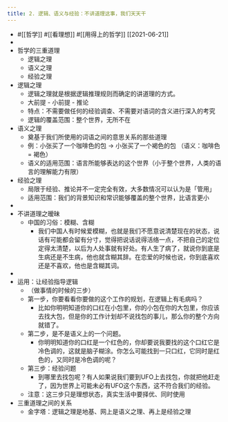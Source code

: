 ```yaml
---
title: 2. 逻辑、语义与经验：不讲道理这事，我们天天干
---
```

- #[[哲学]] #[[看理想]] #[[用得上的哲学]] [[2021-06-21]]
-
- 哲学的三重道理
	- 逻辑之理
	- 语义之理
	- 经验之理
- 逻辑之理
	- 逻辑之理就是根据逻辑推理规则而确定的讲道理的方式。
	- 大前提 - 小前提 - 推论
	- 特点：不需要做任何的经验调查、不需要对语词的含义进行深入的考究
	- 逻辑的覆盖范围：整个世界，无所不在
- 语义之理
	- 奠基于我们所使用的词语之间的意思关系的那些道理
	- 例：小张买了一个咖啡色的包 -> 小张买了一个褐色的包 （语义：咖啡色 = 褐色）
	- 语义的适用范围：语言所能够表达的这个世界（小于整个世界，人类的语言的理解能力有限）
- 经验之理
	- 局限于经验、推论并不一定完全有效，大多数情况可以认为是「管用」
	- 适用范围：我们的背景知识和常识能够覆盖的整个世界，比语言更小
-
- 不讲道理之暧昧
	- 中国的习俗：模糊、含糊
		- 我们中国人有时候爱模糊，也就是我们不愿意说清楚现在的状态，说话有可能都会留有分寸，觉得把说话说得活络一点，不把自己的定位定得太清楚，以后为人处事就有好处。有人生了病了，就说你到底是生病还是不生病，他也就含糊其辞。在恋爱的时候也说，你到底喜欢还是不喜欢，他也是含糊其词。
-
- 运用：让经验指导逻辑
	- （做事情的时候的三步）
	- 第一步，你要看看你要做的这个工作的规划，在逻辑上有毛病吗？
		- 比如你明明知道你的口红在小包里，你的小包在你的大包里，你应该去找大包，但是你的工作计划却不说找包的事儿，那么你的整个方向就错了。
	- 第二步，是不是语义上的一个问题。
		- 你明明知道你的口红是一个红色的，你却要说我要找的这个口红它是冷色调的，这就是脑子糊涂。你怎么可能找到一只口红，它同时是红色的，又同时是冷色调的呢？
	- 第三步：经验问题
		- 到哪里去找包呢？有人如果说我们要到UFO上去找包，你就把他赶走了，因为世界上可能未必有UFO这个东西，这不符合我们的经验。
	- 注意：这三步只是理想状态，真实生活中要择优、同时使用
- 三重道理之间的关系
	- 金字塔：逻辑之理是地基、网上是语义之理、再上是经验之理